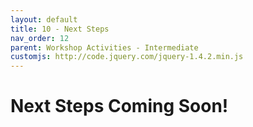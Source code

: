 ```yaml
---
layout: default
title: 10 - Next Steps
nav_order: 12
parent: Workshop Activities - Intermediate
customjs: http://code.jquery.com/jquery-1.4.2.min.js
---
```

# Next Steps Coming Soon!
